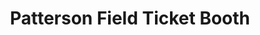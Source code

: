 ---
title: "Patterson Field Ticket Booth"
url: /east-liverpool/patterson-field-ticket-booth-2/
shop: Tickets
---